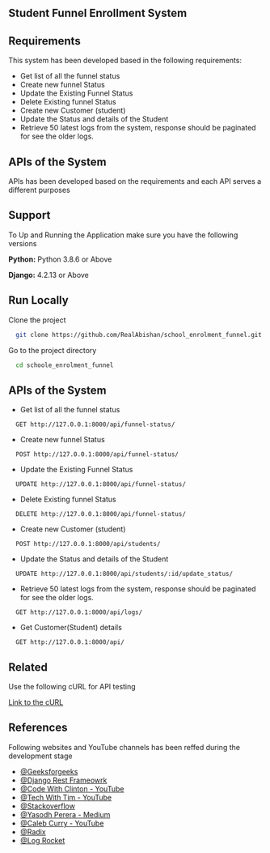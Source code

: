 ## Student Funnel Enrollment System


## Requirements

This system has been developed based in the following requirements:

- Get list of all the funnel status
- Create new funnel Status
- Update the Existing Funnel Status
- Delete Existing funnel Status
- Create new Customer (student)
- Update the Status and details of the Student
- Retrieve 50 latest logs from the system, response should be paginated for see the older logs.



## APIs of the System

APIs has been developed based on the requirements and each API serves a different purposes

## Support

To Up and Running the Application make sure you have the following versions


**Python:** Python 3.8.6 or Above

**Django:** 4.2.13 or Above

## Run Locally

Clone the project 

```bash
  git clone https://github.com/RealAbishan/school_enrolment_funnel.git
```

Go to the project directory

```bash
  cd schoole_enrolment_funnel
```

## APIs of the System
- Get list of all the funnel status
```http
  GET http://127.0.0.1:8000/api/funnel-status/
```

- Create new funnel Status
```http
  POST http://127.0.0.1:8000/api/funnel-status/
```

- Update the Existing Funnel Status
```http
  UPDATE http://127.0.0.1:8000/api/funnel-status/
```

- Delete Existing funnel Status
```http
  DELETE http://127.0.0.1:8000/api/funnel-status/
```

- Create new Customer (student)
```http
  POST http://127.0.0.1:8000/api/students/
```
- Update the Status and details of the Student
```http
  UPDATE http://127.0.0.1:8000/api/students/:id/update_status/
```
- Retrieve 50 latest logs from the system, response should be paginated for see the older logs.
```http
  GET http://127.0.0.1:8000/api/logs/
```
- Get Customer(Student) details 
```http
  GET http://127.0.0.1:8000/api/
```


## Related

Use the following cURL for API testing

[Link to the cURL](~https://documenter.getpostman.com/view/14042982/2sA3JT2xgz)


## References

Following websites and YouTube channels has been reffed during the development stage

- [@Geeksforgeeks](https://www.geeksforgeeks.org/adding-pagination-in-apis-django-rest-framework/)
- [@Django Rest Frameowrk](https://www.django-rest-framework.org/api-guide/pagination/)
- [@Code With Clinton - YouTube](https://www.youtube.com/watch?v=YyVj67CMJCw)
- [@Tech With Tim - YouTube](https://www.youtube.com/watch?v=t-uAgI-AUxc&t=931s)
- [@Stackoverflow](https://stackoverflow.com/questions/20239232/django-server-error-port-is-already-in-use)
- [@Yasodh Perera - Medium](https://yashodgayashan.medium.com/how-to-change-django-port-dbe55dbc7295)
- [@Caleb Curry - YouTube](https://www.youtube.com/watch?v=i5JykvxUk_A)
- [@Radix](https://radixweb.com/blog/create-rest-api-using-django-rest-framework)
- [@Log Rocket](https://blog.logrocket.com/django-rest-framework-create-api/)

